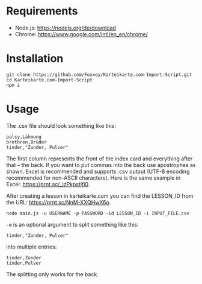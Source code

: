 # Requirements

- Node.js: https://nodejs.org/de/download
- Chrome: https://www.google.com/intl/en_en/chrome/

# Installation

```
git clone https://github.com/Foxxey/Karteikarte.com-Import-Script.git
cd Karteikarte.com-Import-Script
npm i
```

# Usage

The .csv file should look something like this:

```
palsy,Lähmung
brethren,Brüder
tinder,"Zunder, Pulver"
```

The first column represents the front of the index card and everything after that – the back.
If you want to put commas into the back use apostrophes as shown.
Excel is recommended and supports .csv output (UTF-8 encoding recommended for non-ASCII characters).
Here is the same example in Excel: https://prnt.sc/_izPkpstjfi0.

After creating a lesson in karteikarte.com you can find the LESSON_ID from the URL: https://prnt.sc/NnM-XXQHwX6o.

```
node main.js -u USERNAME -p PASSWORD -id LESSON_ID -i INPUT_FILE.csv
```

`-m` is an optional argument to split something like this:

```
tinder,"Zunder, Pulver"
```

into multiple entries:

```
tinder,Zunder
tinder,Pulver
```
The splitting only works for the back.
